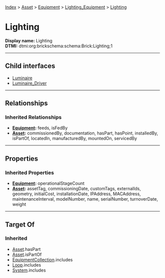 [Index](../../../../index.md) > [Asset](../../../Asset.md) > [Equipment](../../Equipment.md) > [Lighting_Equipment](../Lighting_Equipment.md) > [Lighting](#)
# Lighting

**Display name:** Lighting<br />
**DTMI:** dtmi:org:brickschema:schema:Brick:Lighting;1

---

## Child interfaces
* [Luminaire](Luminaire.md)
* [Luminaire_Driver](Luminaire_Driver.md)

---

## Relationships

### Inherited Relationships
* **[Equipment](../../Equipment.md):** feeds, isFedBy
* **[Asset](../../../Asset.md):** commissionedBy, documentation, hasPart, hasPoint, installedBy, isPartOf, locatedIn, manufacturedBy, mountedOn, servicedBy

---

## Properties

### Inherited Properties
* **[Equipment](../../Equipment.md):** operationalStageCount
* **[Asset](../../../Asset.md):** assetTag, commissioningDate, customTags, externalIds, geometry, initialCost, installationDate, IPAddress, MACAddress, maintenanceInterval, modelNumber, name, serialNumber, turnoverDate, weight

---

## Target Of
### Inherited
* [Asset](../../../Asset.md).hasPart
* [Asset](../../../Asset.md).isPartOf
* [EquipmentCollection](../../../../Collection/EquipmentCollection.md).includes
* [Loop](../../../../Collection/Loop/Loop.md).includes
* [System](../../../../Collection/System/System.md).includes
